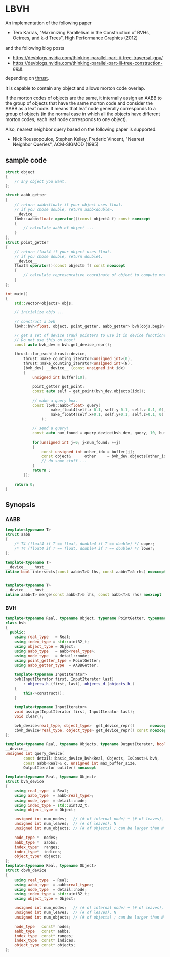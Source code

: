 # LBVH

An implementation of the following paper

- Tero Karras, "Maximizing Parallelism in the Construction of BVHs, Octrees, and k-d Trees", High Performance Graphics (2012)

and the following blog posts

- https://devblogs.nvidia.com/thinking-parallel-part-ii-tree-traversal-gpu/
- https://devblogs.nvidia.com/thinking-parallel-part-iii-tree-construction-gpu/

depending on [thrust](https://thrust.github.io/).

It is capable to contain any object and allows morton code overlap.

If the morton codes of objects are the same, it internally assign an AABB to the
group of objects that have the same morton code and consider the AABB as a leaf
node. It means that leaf node generally corresponds to a group of objects
(in the normal case in which all the objects have different morton codes, each
leaf node corresponds to one object).

Also, nearest neighbor query based on the following paper is supported.

- Nick Roussopoulos, Stephen Kelley, Frederic Vincent, "Nearest Neighbor Queries", ACM-SIGMOD (1995)

## sample code

```cpp
struct object
{
    // any object you want.
};

struct aabb_getter
{
    // return aabb<float> if your object uses float.
    // if you chose double, return aabb<double>.
    __device__
    lbvh::aabb<float> operator()(const object& f) const noexcept
    {
        // calculate aabb of object ...
    }
};
struct point_getter
{
    // return float4 if your object uses float.
    // if you chose double, return double4.
    __device__
    float4 operator()(const object& f) const noexcept
    {
        // calculate representative coordinate of object to compute morton code.
    }
};

int main()
{
    std::vector<objects> objs;

    // initialize objs ...

    // construct a bvh
    lbvh::bvh<float, object, point_getter, aabb_getter> bvh(objs.begin(), objs.end());

    // get a set of device (raw) pointers to use it in device functions.
    // Do not use this on host!
    const auto bvh_dev = bvh.get_device_repr();

    thrust::for_each(thrust::device,
        thrust::make_counting_iterator<unsigned int>(0),
        thrust::make_counting_iterator<unsigned int>(N),
        [bvh_dev] __device__ (const unsigned int idx)
        {
            unsigned int buffer[10];

            point_getter get_point;
            const auto self = get_point(bvh_dev.objects[idx]);

            // make a query box.
            const lbvh::aabb<float> query(
                    make_float4(self.x-0.1, self.y-0.1, self.z-0.1, 0),
                    make_float4(self.x+0.1, self.y+0.1, self.z+0.1, 0)
                );

            // send a query!
            const auto num_found = query_device(bvh_dev, query, 10, buffer);

            for(unsigned int j=0; j<num_found; ++j)
            {
                const unsigned int other_idx = buffer[j];
                const object&      other     = bvh_dev.objects[other_idx];
                // do some stuff ...
            }
            return ;
        });

    return 0;
}
```

## Synopsis

### AABB

```cpp
template<typename T>
struct aabb
{
    /* T4 (float4 if T == float, double4 if T == double) */ upper;
    /* T4 (float4 if T == float, double4 if T == double) */ lower;
};

template<typename T>
__device__ __host__
inline bool intersects(const aabb<T>& lhs, const aabb<T>& rhs) noexcept;


template<typename T>
__device__ __host__
inline aabb<T> merge(const aabb<T>& lhs, const aabb<T>& rhs) noexcept
```

### BVH

```cpp
template<typename Real, typename Object, typename PointGetter, typename AABBGetter>
class bvh
{
  public:
    using real_type   = Real;
    using index_type = std::uint32_t;
    using object_type = Object;
    using aabb_type   = aabb<real_type>;
    using node_type   = detail::node;
    using point_getter_type = PointGetter;
    using aabb_getter_type  = AABBGetter;

    template<typename InputIterator>
    bvh(InputIterator first, InputIterator last)
        : objects_h_(first, last), objects_d_(objects_h_)
    {
        this->construct();
    }

    template<typename InputIterator>
    void assign(InputIterator first, InputIterator last);
    void clear();

    bvh_device<real_type, object_type>  get_device_repr()       noexcept;
    cbvh_device<real_type, object_type> get_device_repr() const noexcept;
};

template<typename Real, typename Objects, typename OutputIterator, bool IsConst>
__device__
unsigned int query_device(
        const detail::basic_device_bvh<Real, Objects, IsConst>& bvh,
        const aabb<Real>& q, unsigned int max_buffer_size,
        OutputIterator outiter) noexcept

template<typename Real, typename Object>
struct bvh_device
{
    using real_type  = Real;
    using aabb_type  = aabb<real_type>;
    using node_type  = detail::node;
    using index_type = std::uint32_t;
    using object_type = Object;

    unsigned int num_nodes;   // (# of internal node) + (# of leaves), 2N+1
    unsigned int num_leaves;  // (# of leaves), N
    unsigned int num_objects; // (# of objects) ; can be larger than N

    node_type *  nodes;
    aabb_type *  aabbs;
    index_type*  ranges;
    index_type*  indices;
    object_type* objects;
};
template<typename Real, typename Object>
struct cbvh_device
{
    using real_type  = Real;
    using aabb_type  = aabb<real_type>;
    using node_type  = detail::node;
    using index_type = std::uint32_t;
    using object_type = Object;

    unsigned int num_nodes;   // (# of internal node) + (# of leaves), 2N+1
    unsigned int num_leaves;  // (# of leaves), N
    unsigned int num_objects; // (# of objects) ; can be larger than N

    node_type   const* nodes;
    aabb_type   const* aabbs;
    index_type  const* ranges;
    index_type  const* indices;
    object_type const* objects;
};
```

